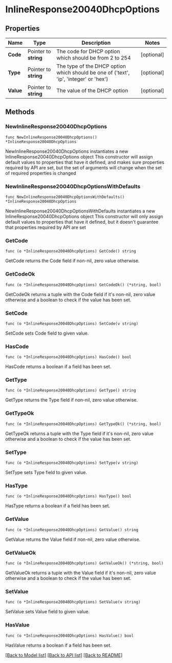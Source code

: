 # InlineResponse20040DhcpOptions

## Properties

Name | Type | Description | Notes
------------ | ------------- | ------------- | -------------
**Code** | Pointer to **string** | The code for DHCP option which should be from 2 to 254 | [optional] 
**Type** | Pointer to **string** | The type of the DHCP option which should be one of (&#39;text&#39;, &#39;ip&#39;, &#39;integer&#39; or &#39;hex&#39;) | [optional] 
**Value** | Pointer to **string** | The value of the DHCP option | [optional] 

## Methods

### NewInlineResponse20040DhcpOptions

`func NewInlineResponse20040DhcpOptions() *InlineResponse20040DhcpOptions`

NewInlineResponse20040DhcpOptions instantiates a new InlineResponse20040DhcpOptions object
This constructor will assign default values to properties that have it defined,
and makes sure properties required by API are set, but the set of arguments
will change when the set of required properties is changed

### NewInlineResponse20040DhcpOptionsWithDefaults

`func NewInlineResponse20040DhcpOptionsWithDefaults() *InlineResponse20040DhcpOptions`

NewInlineResponse20040DhcpOptionsWithDefaults instantiates a new InlineResponse20040DhcpOptions object
This constructor will only assign default values to properties that have it defined,
but it doesn't guarantee that properties required by API are set

### GetCode

`func (o *InlineResponse20040DhcpOptions) GetCode() string`

GetCode returns the Code field if non-nil, zero value otherwise.

### GetCodeOk

`func (o *InlineResponse20040DhcpOptions) GetCodeOk() (*string, bool)`

GetCodeOk returns a tuple with the Code field if it's non-nil, zero value otherwise
and a boolean to check if the value has been set.

### SetCode

`func (o *InlineResponse20040DhcpOptions) SetCode(v string)`

SetCode sets Code field to given value.

### HasCode

`func (o *InlineResponse20040DhcpOptions) HasCode() bool`

HasCode returns a boolean if a field has been set.

### GetType

`func (o *InlineResponse20040DhcpOptions) GetType() string`

GetType returns the Type field if non-nil, zero value otherwise.

### GetTypeOk

`func (o *InlineResponse20040DhcpOptions) GetTypeOk() (*string, bool)`

GetTypeOk returns a tuple with the Type field if it's non-nil, zero value otherwise
and a boolean to check if the value has been set.

### SetType

`func (o *InlineResponse20040DhcpOptions) SetType(v string)`

SetType sets Type field to given value.

### HasType

`func (o *InlineResponse20040DhcpOptions) HasType() bool`

HasType returns a boolean if a field has been set.

### GetValue

`func (o *InlineResponse20040DhcpOptions) GetValue() string`

GetValue returns the Value field if non-nil, zero value otherwise.

### GetValueOk

`func (o *InlineResponse20040DhcpOptions) GetValueOk() (*string, bool)`

GetValueOk returns a tuple with the Value field if it's non-nil, zero value otherwise
and a boolean to check if the value has been set.

### SetValue

`func (o *InlineResponse20040DhcpOptions) SetValue(v string)`

SetValue sets Value field to given value.

### HasValue

`func (o *InlineResponse20040DhcpOptions) HasValue() bool`

HasValue returns a boolean if a field has been set.


[[Back to Model list]](../README.md#documentation-for-models) [[Back to API list]](../README.md#documentation-for-api-endpoints) [[Back to README]](../README.md)


